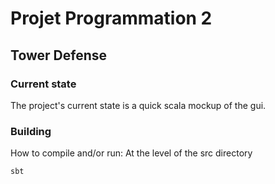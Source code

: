 
# Projet Programmation 2
## Tower Defense

### Current state

The project's current state is a quick scala mockup of the gui.

### Building

How to compile and/or run:
At the level of the src directory

```bash
sbt
```
